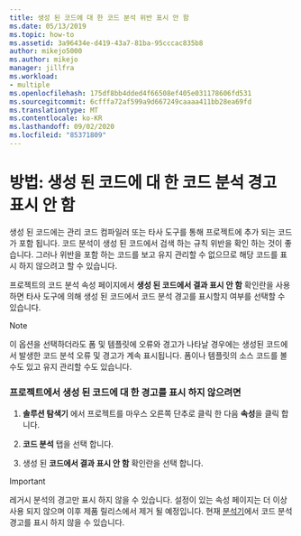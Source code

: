 ```yaml
---
title: 생성 된 코드에 대 한 코드 분석 위반 표시 안 함
ms.date: 05/13/2019
ms.topic: how-to
ms.assetid: 3a96434e-d419-43a7-81ba-95cccac835b8
author: mikejo5000
ms.author: mikejo
manager: jillfra
ms.workload:
- multiple
ms.openlocfilehash: 175df8bb4dded4f66508ef405e031178606fd531
ms.sourcegitcommit: 6cfffa72af599a9d667249caaaa411bb28ea69fd
ms.translationtype: MT
ms.contentlocale: ko-KR
ms.lasthandoff: 09/02/2020
ms.locfileid: "85371809"
---
```

# <a name="how-to-suppress-code-analysis-warnings-for-generated-code"></a>방법: 생성 된 코드에 대 한 코드 분석 경고 표시 안 함

생성 된 코드에는 관리 코드 컴파일러 또는 타사 도구를 통해 프로젝트에 추가 되는 코드가 포함 됩니다. 코드 분석이 생성 된 코드에서 검색 하는 규칙 위반을 확인 하는 것이 좋습니다. 그러나 위반을 포함 하는 코드를 보고 유지 관리할 수 없으므로 해당 코드를 표시 하지 않으려고 할 수 있습니다.

프로젝트의 코드 분석 속성 페이지에서 **생성 된 코드에서 결과 표시 안 함** 확인란을 사용 하면 타사 도구에 의해 생성 된 코드에서 코드 분석 경고를 표시할지 여부를 선택할 수 있습니다.

> [!NOTE]
> 이 옵션을 선택하더라도 폼 및 템플릿에 오류와 경고가 나타날 경우에는 생성된 코드에서 발생한 코드 분석 오류 및 경고가 계속 표시됩니다. 폼이나 템플릿의 소스 코드를 볼 수도 있고 유지 관리할 수도 있습니다.

### <a name="to-suppress-warnings-for-generated-code-in-a-project"></a>프로젝트에서 생성 된 코드에 대 한 경고를 표시 하지 않으려면

1. **솔루션 탐색기** 에서 프로젝트를 마우스 오른쪽 단추로 클릭 한 다음 **속성**을 클릭 합니다.

2. **코드 분석** 탭을 선택 합니다.

3. 생성 된 **코드에서 결과 표시 안 함** 확인란을 선택 합니다.

> [!IMPORTANT]
> 레거시 분석의 경고만 표시 하지 않을 수 있습니다. 설정이 있는 속성 페이지는 더 이상 사용 되지 않으며 이후 제품 릴리스에서 제거 될 예정입니다. 현재 [분석기](roslyn-analyzers-overview.md)에서 코드 분석 경고를 표시 하지 않을 수 있습니다.
